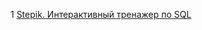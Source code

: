 1  [Stepik. Интерактивный тренажер по SQL](https://github.com/Dmytro-Krayniy/Certificates/main/stepik_certificate_sql.pdf)

